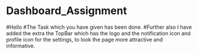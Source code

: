 # Dashboard_Assignment
#Hello
#The Task which you have given has been done.
#Further also I have added the extra the TopBar which has the logo and the notification icon and profile icon for the settings, to look the page more attractive and informative.
